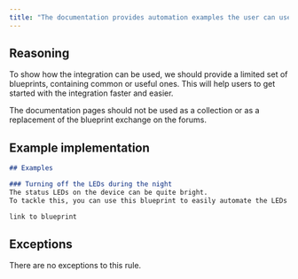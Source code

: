 ```yaml
---
title: "The documentation provides automation examples the user can use. (IQS051)"
---
```


## Reasoning

To show how the integration can be used, we should provide a limited set of blueprints, containing common or useful ones.
This will help users to get started with the integration faster and easier.

The documentation pages should not be used as a collection or as a replacement of the blueprint exchange on the forums.

## Example implementation

```markdown showLineNumbers
## Examples

### Turning off the LEDs during the night
The status LEDs on the device can be quite bright.
To tackle this, you can use this blueprint to easily automate the LEDs turning off when the sun goes down.

link to blueprint
```

## Exceptions

There are no exceptions to this rule.